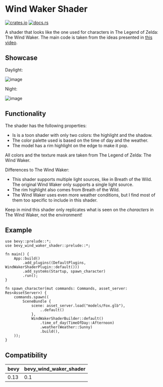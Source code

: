 
# Wind Waker Shader
[![crates.io](https://img.shields.io/crates/v/bevy_wind_waker_shader)](https://crates.io/crates/bevy_wind_waker_shader)
[![docs.rs](https://docs.rs/bevy_wind_waker_shader/badge.svg)](https://docs.rs/bevy_wind_waker_shader)

A shader that looks like the one used for characters in The Legend of Zelda: The Wind Waker. 
The main code is taken from the ideas presented in [this video](https://www.youtube.com/watch?v=mnxs6CR6Zrk).


## Showcase

Daylight:

![image](https://github.com/janhohenheim/wind-waker-shader/assets/9047632/ad489828-35a9-4e35-8c0b-a4ecf57d8296)


Night:

![image](https://github.com/janhohenheim/wind-waker-shader/assets/9047632/140684a4-bd7b-49fe-9af8-837ccfbbd6b5)


## Functionality

The shader has the following properties:
- Is is a toon shader with only two colors: the highlight and the shadow.
- The color palette used is based on the time of day and the weather.
- The model has a rim highlight on the edge to make it pop.

All colors and the texture mask are taken from The Legend of Zelda: The Wind Waker.

Differences to The Wind Waker:
- This shader supports multiple light sources, like in Breath of the Wild. The original Wind Waker only supports a single light source.
- The rim highlight also comes from Breath of the Wild.
- The Wind Waker uses even more weather conditions, but I find most of them too specific to include in this shader.

Keep in mind this shader only replicates what is seen on the *characters* in The Wind Waker, not the environment!

## Example

```rust,no_run
use bevy::prelude::*;
use bevy_wind_waker_shader::prelude::*;

fn main() {
    App::build()
        .add_plugins((DefaultPlugins, WindWakerShaderPlugin::default()))
        .add_systems(Startup, spawn_character)
        .run();
}

fn spawn_character(mut commands: Commands, asset_server: Res<AssetServer>) {
    commands.spawn((
        SceneBundle {
            scene: asset_server.load("models/Fox.glb"),
                ..default()
            },
            WindWakerShaderBuilder::default()
                .time_of_day(TimeOfDay::Afternoon)
                .weather(Weather::Sunny)
                .build(),
    ));
}
```

## Compatibility
| bevy | bevy_wind_waker_shader |
|------|------------------------|
| 0.13 | 0.1                    |

